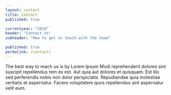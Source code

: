 ```yaml
---
layout: contact
title: Contact
published: true

currentyear: "2019"
header: "Contact Us"
subheader: "How to get in touch with the team"

published: true
permalink: /contact/
---
```


The best way to reach us is by Lorem Ipsum Modi reprehenderit dolores sint suscipit repellendus rem ex est. Aut quia aut dolores et quisquam. Est illo sed perferendis nobis non dolor perspiciatis. Repudiandae quia molestiae veritatis et aspernatur. Facere voluptatem quos repellendus sint aspernatur velit eum.

